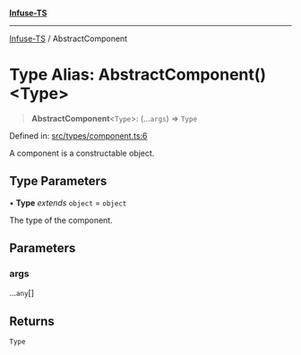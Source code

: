 [**Infuse-TS**](../README.md)

***

[Infuse-TS](../README.md) / AbstractComponent

# Type Alias: AbstractComponent()\<Type\>

> **AbstractComponent**\<`Type`\>: (...`args`) => `Type`

Defined in: [src/types/component.ts:6](https://github.com/D-Kay6/Infuse-TS/blob/10bae258e5f565f29eb517fd3b4bbd7f4f6e62d8/src/types/component.ts#L6)

A component is a constructable object.

## Type Parameters

• **Type** *extends* `object` = `object`

The type of the component.

## Parameters

### args

...`any`[]

## Returns

`Type`
